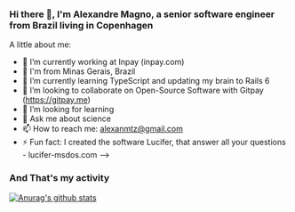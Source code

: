 ### Hi there 👋, I'm Alexandre Magno, a senior software engineer from Brazil living in Copenhagen 

A little about me:

- 🔭 I’m currently working at Inpay (inpay.com)
- 🔭 I'm from Minas Gerais, Brazil
- 🌱 I’m currently learning TypeScript and updating my brain to Rails 6
- 👯 I’m looking to collaborate on Open-Source Software with Gitpay (https://gitpay.me)
- 🤔 I’m looking for learning
- 💬 Ask me about science
- 📫 How to reach me: alexanmtz@gmail.com
- ⚡ Fun fact: I created the software Lucifer, that answer all your questions - lucifer-msdos.com
-->

### And That's my activity

[![Anurag's github stats](https://github-readme-stats.vercel.app/api?username=alexanmtz)](https://github.com/anuraghazra/github-readme-stats)
